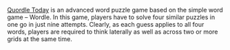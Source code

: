 <a href="https://quordletoday.cc/">Quordle Today</a> is an advanced word puzzle game based on the simple word game – Wordle. In this game, players have to solve four similar puzzles in one go in just nine attempts. Clearly, as each guess applies to all four words, players are required to think laterally as well as across two or more grids at the same time.
